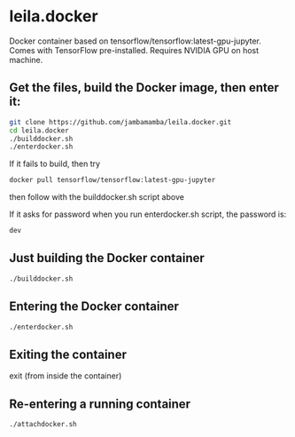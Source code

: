 # leila.docker
Docker container based on tensorflow/tensorflow:latest-gpu-jupyter.
Comes with TensorFlow pre-installed.
Requires NVIDIA GPU on host machine.

## Get the files, build the Docker image, then enter it:
```bash
git clone https://github.com/jambamamba/leila.docker.git
cd leila.docker
./builddocker.sh
./enterdocker.sh
```
If it fails to build, then try 
```bash
docker pull tensorflow/tensorflow:latest-gpu-jupyter
```
then follow with the builddocker.sh script above

If it asks for password when you run enterdocker.sh script, the password is:
```bash
dev
```


## Just building the Docker container
```bash
./builddocker.sh
```

## Entering the Docker container
```bash
./enterdocker.sh
```

## Exiting the container
exit 
(from inside the container)

## Re-entering a running container
```bash
./attachdocker.sh
```

